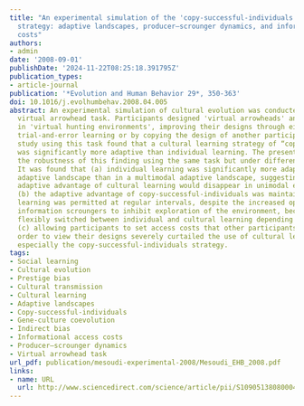 ```yaml
---
title: "An experimental simulation of the 'copy-successful-individuals' cultural learning
  strategy: adaptive landscapes, producer–scrounger dynamics, and informational access
  costs"
authors:
- admin
date: '2008-09-01'
publishDate: '2024-11-22T08:25:18.391795Z'
publication_types:
- article-journal
publication: '*Evolution and Human Behavior 29*, 350-363'
doi: 10.1016/j.evolhumbehav.2008.04.005
abstract: An experimental simulation of cultural evolution was conducted using the
  virtual arrowhead task. Participants designed 'virtual arrowheads' and tested them
  in 'virtual hunting environments', improving their designs through either individual
  trial-and-error learning or by copying the design of another participant. A previous
  study using this task found that a cultural learning strategy of “copy-successful-individuals”
  was significantly more adaptive than individual learning. The present study explored
  the robustness of this finding using the same task but under different conditions.
  It was found that (a) individual learning was significantly more adaptive in a unimodal
  adaptive landscape than in a multimodal adaptive landscape, suggesting that the
  adaptive advantage of cultural learning would disappear in unimodal environments;
  (b) the adaptive advantage of copy-successful-individuals was maintained when cultural
  learning was permitted at regular intervals, despite the increased opportunity for
  information scroungers to inhibit exploration of the environment, because participants
  flexibly switched between individual and cultural learning depending on circumstances;
  (c) allowing participants to set access costs that other participants must pay in
  order to view their designs severely curtailed the use of cultural learning and
  especially the copy-successful-individuals strategy.
tags:
- Social learning
- Cultural evolution
- Prestige bias
- Cultural transmission
- Cultural learning
- Adaptive landscapes
- Copy-successful-individuals
- Gene-culture coevolution
- Indirect bias
- Informational access costs
- Producer–scrounger dynamics
- Virtual arrowhead task
url_pdf: publication/mesoudi-experimental-2008/Mesoudi_EHB_2008.pdf
links:
- name: URL
  url: http://www.sciencedirect.com/science/article/pii/S1090513808000494
---
```

